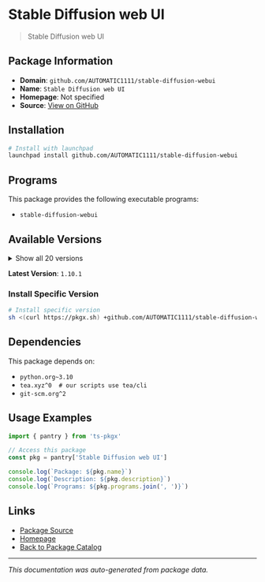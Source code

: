 # Stable Diffusion web UI

> Stable Diffusion web UI

## Package Information

- **Domain**: `github.com/AUTOMATIC1111/stable-diffusion-webui`
- **Name**: `Stable Diffusion web UI`
- **Homepage**: Not specified
- **Source**: [View on GitHub](https://github.com/pkgxdev/pantry/tree/main/projects/github.com/AUTOMATIC1111/stable-diffusion-webui/package.yml)

## Installation

```bash
# Install with launchpad
launchpad install github.com/AUTOMATIC1111/stable-diffusion-webui
```

## Programs

This package provides the following executable programs:

- `stable-diffusion-webui`

## Available Versions

<details>
<summary>Show all 20 versions</summary>

- `1.10.1`, `1.10.0`, `1.9.4`, `1.9.3`, `1.9.2`
- `1.9.1`, `1.9.0`, `1.8.0`, `1.7.0`, `1.6.0`
- `1.5.2`, `1.5.1`, `1.5.0`, `1.4.0`, `1.3.2`
- `1.3.1`, `1.3.0`, `1.2.1`, `1.2.0`, `1.1.0`

</details>

**Latest Version**: `1.10.1`

### Install Specific Version

```bash
# Install specific version
sh <(curl https://pkgx.sh) +github.com/AUTOMATIC1111/stable-diffusion-webui@1.10.1 -- $SHELL -i
```

## Dependencies

This package depends on:

- `python.org~3.10`
- `tea.xyz^0  # our scripts use tea/cli`
- `git-scm.org^2`

## Usage Examples

```typescript
import { pantry } from 'ts-pkgx'

// Access this package
const pkg = pantry['Stable Diffusion web UI']

console.log(`Package: ${pkg.name}`)
console.log(`Description: ${pkg.description}`)
console.log(`Programs: ${pkg.programs.join(', ')}`)
```

## Links

- [Package Source](https://github.com/pkgxdev/pantry/tree/main/projects/github.com/AUTOMATIC1111/stable-diffusion-webui/package.yml)
- [Homepage](#)
- [Back to Package Catalog](../../../package-catalog.md)

---

*This documentation was auto-generated from package data.*
